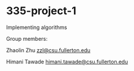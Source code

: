 # 335-project-1
Implementing algorithms

Group members:

Zhaolin Zhu zzl@csu.fullerton.edu

Himani Tawade himani.tawade@csu.fullerton.edu
